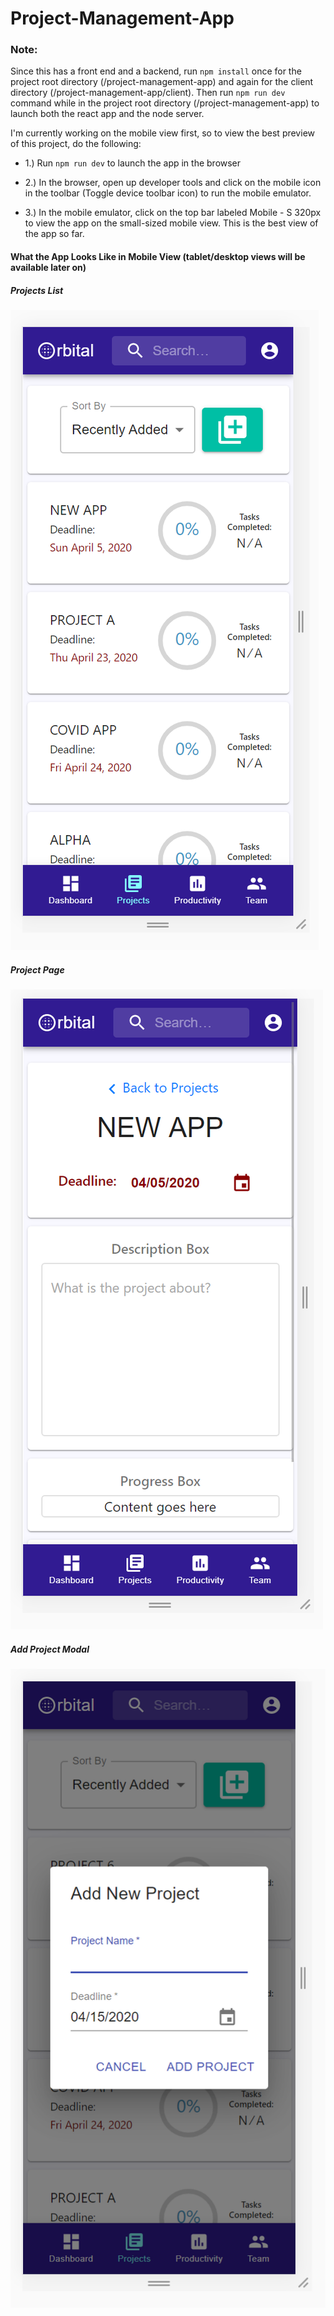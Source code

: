 # Project-Management-App

### Note: 

Since this has a front end and a backend, run ``npm install`` once for the project root directory (/project-management-app) and again for the client directory (/project-management-app/client). Then run ``npm run dev`` command while in the project root directory (/project-management-app) to launch both the react app and the node server.

I'm currently working on the mobile view first, so to view the best preview of this project, do the following:

- 1.) Run ``npm run dev`` to launch the app in the browser

- 2.) In the browser, open up developer tools and click on the mobile icon in the toolbar (Toggle device toolbar icon) to run the mobile emulator.
      
- 3.) In the mobile emulator, click on the top bar labeled Mobile - S 320px to view the app on the small-sized mobile view. This is the best view of the app so far.

#### What the App Looks Like in Mobile View (tablet/desktop views will be available later on)

##### Projects List
![Projects List](/screenshots/projects_list.png)

##### Project Page
![Project Page](/screenshots/project_page.png)

##### Add Project Modal
![Add Project Modal](/screenshots/add_project.png)
